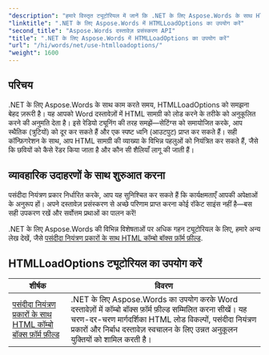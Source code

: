 ```yaml
---
"description": "हमारे विस्तृत ट्यूटोरियल में जानें कि .NET के लिए Aspose.Words के साथ HTMLLoadOptions का कुशलतापूर्वक उपयोग कैसे करें। सुविधाओं, सुझावों और व्यावहारिक उदाहरणों के बारे में जानें।"
"linktitle": ".NET के लिए Aspose.Words में HTMLLoadOptions का उपयोग करें"
"second_title": "Aspose.Words दस्तावेज़ प्रसंस्करण API"
"title": ".NET के लिए Aspose.Words में HTMLLoadOptions का उपयोग करें"
"url": "/hi/words/net/use-htmlloadoptions/"
"weight": 1600
---
```


## परिचय
 
.NET के लिए Aspose.Words के साथ काम करते समय, HTMLLoadOptions को समझना बेहद ज़रूरी है। यह आपको Word दस्तावेज़ों में HTML सामग्री को लोड करने के तरीके को अनुकूलित करने की अनुमति देता है। इसे रेडियो ट्यूनिंग की तरह समझें—सेटिंग्स को समायोजित करके, आप स्थैतिक (त्रुटियों) को दूर कर सकते हैं और एक स्पष्ट ध्वनि (आउटपुट) प्राप्त कर सकते हैं। सही कॉन्फ़िगरेशन के साथ, आप HTML सामग्री की व्याख्या के विभिन्न पहलुओं को नियंत्रित कर सकते हैं, जैसे कि छवियों को कैसे रेंडर किया जाता है और कौन सी शैलियाँ लागू की जाती हैं।  

## व्यावहारिक उदाहरणों के साथ शुरुआत करना  

पसंदीदा नियंत्रण प्रकार निर्धारित करके, आप यह सुनिश्चित कर सकते हैं कि कार्यक्षमताएँ आपकी अपेक्षाओं के अनुरूप हों। अपने दस्तावेज़ प्रसंस्करण से अच्छे परिणाम प्राप्त करना कोई रॉकेट साइंस नहीं है—बस सही उपकरण रखें और सर्वोत्तम प्रथाओं का पालन करें!

.NET के लिए Aspose.Words की विभिन्न विशेषताओं पर अधिक गहन ट्यूटोरियल के लिए, हमारे अन्य लेख देखें, जैसे [पसंदीदा नियंत्रण प्रकारों के साथ HTML कॉम्बो बॉक्स फ़ॉर्म फ़ील्ड](./html-combo-box-form-fields-with-preferred-control-types/).

 ## HTMLLoadOptions ट्यूटोरियल का उपयोग करें
| शीर्षक | विवरण |
| --- | --- |
| [पसंदीदा नियंत्रण प्रकारों के साथ HTML कॉम्बो बॉक्स फ़ॉर्म फ़ील्ड](./html-combo-box-form-fields-with-preferred-control-types/) | .NET के लिए Aspose.Words का उपयोग करके Word दस्तावेज़ों में कॉम्बो बॉक्स फ़ॉर्म फ़ील्ड सम्मिलित करना सीखें। यह चरण-दर-चरण मार्गदर्शिका HTML लोड विकल्पों, पसंदीदा नियंत्रण प्रकारों और निर्बाध दस्तावेज़ स्वचालन के लिए उन्नत अनुकूलन युक्तियों को शामिल करती है। |